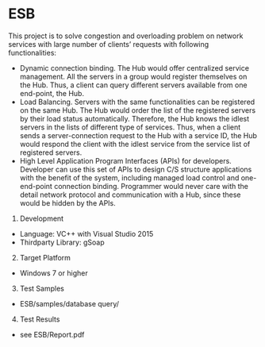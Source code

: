 # ESB
This project is to solve congestion and overloading problem on network services with large number of clients’ requests with following functionalities:
-	Dynamic connection binding. The Hub would offer centralized service management. All the servers in a group would register themselves on the Hub. Thus, a client can query different servers available from one end-point, the Hub.
-	Load Balancing. Servers with the same functionalities can be registered on the same Hub. The Hub would order the list of the registered servers by their load status automatically. Therefore, the Hub knows the idlest servers in the lists of different type of services. Thus, when a client sends a server-connection request to the Hub with a service ID, the Hub would respond the client with the idlest service from the service list of registered servers.
-	High Level Application Program Interfaces (APIs) for developers. Developer can use this set of APIs to design C/S structure applications with the benefit of the system, including managed load control and one-end-point connection binding. Programmer would never care with the detail network protocol and communication with a Hub, since these would be hidden by the APIs.  

1. Development
  - Language: VC++ with Visual Studio 2015
  - Thirdparty Library: gSoap
2. Target Platform
  - Windows 7 or higher
3. Test Samples
  - ESB/samples/database query/
4. Test Results
  - see ESB/Report.pdf

